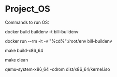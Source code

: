 # Project_OS
Commands to run OS:

docker build buildenv -t bill-buildenv

docker run --rm -it -v "%cd%":/root/env bill-buildenv

make build-x86_64

make clean

qemu-system-x86_64 -cdrom dist/x86_64/kernel.iso